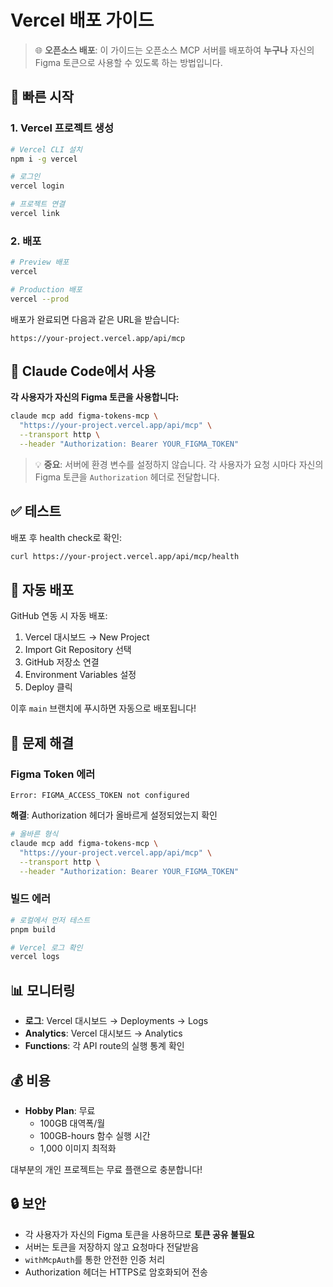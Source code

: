 # Vercel 배포 가이드

> 🌐 **오픈소스 배포**: 이 가이드는 오픈소스 MCP 서버를 배포하여 **누구나** 자신의 Figma 토큰으로 사용할 수 있도록 하는 방법입니다.

## 🚀 빠른 시작

### 1. Vercel 프로젝트 생성

```bash
# Vercel CLI 설치
npm i -g vercel

# 로그인
vercel login

# 프로젝트 연결
vercel link
```

### 2. 배포

```bash
# Preview 배포
vercel

# Production 배포
vercel --prod
```

배포가 완료되면 다음과 같은 URL을 받습니다:
```
https://your-project.vercel.app/api/mcp
```

## 🔧 Claude Code에서 사용

**각 사용자가 자신의 Figma 토큰을 사용합니다:**

```bash
claude mcp add figma-tokens-mcp \
  "https://your-project.vercel.app/api/mcp" \
  --transport http \
  --header "Authorization: Bearer YOUR_FIGMA_TOKEN"
```

> 💡 **중요**: 서버에 환경 변수를 설정하지 않습니다. 각 사용자가 요청 시마다 자신의 Figma 토큰을 `Authorization` 헤더로 전달합니다.

## ✅ 테스트

배포 후 health check로 확인:

```bash
curl https://your-project.vercel.app/api/mcp/health
```

## 🔄 자동 배포

GitHub 연동 시 자동 배포:
1. Vercel 대시보드 → New Project
2. Import Git Repository 선택
3. GitHub 저장소 연결
4. Environment Variables 설정
5. Deploy 클릭

이후 `main` 브랜치에 푸시하면 자동으로 배포됩니다!

## 🐛 문제 해결

### Figma Token 에러
```
Error: FIGMA_ACCESS_TOKEN not configured
```

**해결**: Authorization 헤더가 올바르게 설정되었는지 확인
```bash
# 올바른 형식
claude mcp add figma-tokens-mcp \
  "https://your-project.vercel.app/api/mcp" \
  --transport http \
  --header "Authorization: Bearer YOUR_FIGMA_TOKEN"
```

### 빌드 에러
```bash
# 로컬에서 먼저 테스트
pnpm build

# Vercel 로그 확인
vercel logs
```

## 📊 모니터링

- **로그**: Vercel 대시보드 → Deployments → Logs
- **Analytics**: Vercel 대시보드 → Analytics
- **Functions**: 각 API route의 실행 통계 확인

## 💰 비용

- **Hobby Plan**: 무료
  - 100GB 대역폭/월
  - 100GB-hours 함수 실행 시간
  - 1,000 이미지 최적화

대부분의 개인 프로젝트는 무료 플랜으로 충분합니다!

## 🔒 보안

- 각 사용자가 자신의 Figma 토큰을 사용하므로 **토큰 공유 불필요**
- 서버는 토큰을 저장하지 않고 요청마다 전달받음
- `withMcpAuth`를 통한 안전한 인증 처리
- Authorization 헤더는 HTTPS로 암호화되어 전송
